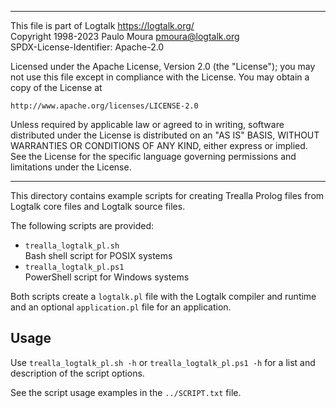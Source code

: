 ________________________________________________________________________

This file is part of Logtalk <https://logtalk.org/>  
Copyright 1998-2023 Paulo Moura <pmoura@logtalk.org>  
SPDX-License-Identifier: Apache-2.0

Licensed under the Apache License, Version 2.0 (the "License");
you may not use this file except in compliance with the License.
You may obtain a copy of the License at

    http://www.apache.org/licenses/LICENSE-2.0

Unless required by applicable law or agreed to in writing, software
distributed under the License is distributed on an "AS IS" BASIS,
WITHOUT WARRANTIES OR CONDITIONS OF ANY KIND, either express or implied.
See the License for the specific language governing permissions and
limitations under the License.
________________________________________________________________________


This directory contains example scripts for creating Trealla Prolog files
from Logtalk core files and Logtalk source files.

The following scripts are provided:

- `trealla_logtalk_pl.sh`  
	Bash shell script for POSIX systems
- `trealla_logtalk_pl.ps1`  
	PowerShell script for Windows systems

Both scripts create a `logtalk.pl` file with the Logtalk compiler and
runtime and an optional `application.pl` file for an application.

Usage
-----

Use `trealla_logtalk_pl.sh -h` or `trealla_logtalk_pl.ps1 -h` for a list
and description of the script options.

See the script usage examples in the `../SCRIPT.txt` file.
